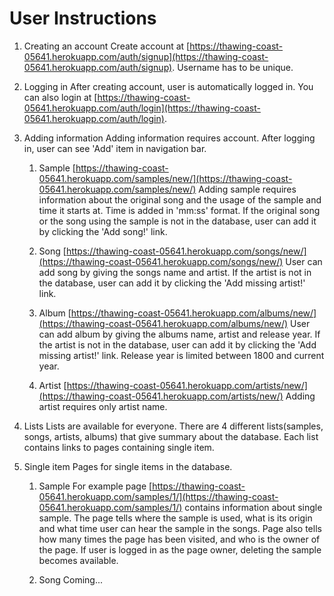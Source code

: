 # User Instructions

1. Creating an account
Create account at [https://thawing-coast-05641.herokuapp.com/auth/signup](https://thawing-coast-05641.herokuapp.com/auth/signup). Username has to be unique.

2. Logging in
After creating account, user is automatically logged in. You can also login at [https://thawing-coast-05641.herokuapp.com/auth/login](https://thawing-coast-05641.herokuapp.com/auth/login).

3. Adding information
Adding information requires account. After logging in, user can see 'Add' item in navigation bar.
   1. Sample
   [https://thawing-coast-05641.herokuapp.com/samples/new/](https://thawing-coast-05641.herokuapp.com/samples/new/)
   Adding sample requires information about the original song and the usage of the sample and time it starts at. Time is added in 'mm:ss' format. If the original song or the song using the sample is not in the database, user can add it by clicking the 'Add song!' link.

   2. Song
   [https://thawing-coast-05641.herokuapp.com/songs/new/](https://thawing-coast-05641.herokuapp.com/songs/new/)
   User can add song by giving the songs name and artist. If the artist is not in the database, user can add it by clicking the 'Add missing artist!' link.

   3. Album
   [https://thawing-coast-05641.herokuapp.com/albums/new/](https://thawing-coast-05641.herokuapp.com/albums/new/)
   User can add album by giving the albums name, artist and release year. If the artist is not in the database, user can add it by clicking the 'Add missing artist!' link. Release year is limited between 1800 and current year.

   4. Artist
   [https://thawing-coast-05641.herokuapp.com/artists/new/](https://thawing-coast-05641.herokuapp.com/artists/new/)
   Adding artist requires only artist name.

4. Lists
Lists are available for everyone. There are 4 different lists(samples, songs, artists, albums) that give summary about the database. Each list contains links to pages containing single item.

5. Single item
Pages for single items in the database.
   1. Sample
    For example page [https://thawing-coast-05641.herokuapp.com/samples/1/](https://thawing-coast-05641.herokuapp.com/samples/1/) contains information about single sample. The page tells where the sample is used, what is its origin and what time user can hear the sample in the songs. Page also tells how many times the page has been visited, and who is the owner of the page. If user is logged in as the page owner, deleting the sample becomes available.

    2. Song
    Coming...


